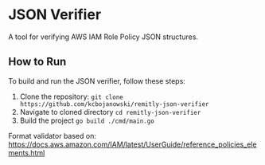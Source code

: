 # JSON Verifier

A tool for verifying AWS IAM Role Policy JSON structures.

## How to Run

To build and run the JSON verifier, follow these steps:

1. Clone the repository:
`git clone https://github.com/kcbojanowski/remitly-json-verifier`
2. Navigate to cloned directory
`cd remitly-json-verifier`
3. Build the project
`go build ./cmd/main.go`

Format validator based on: https://docs.aws.amazon.com/IAM/latest/UserGuide/reference_policies_elements.html

